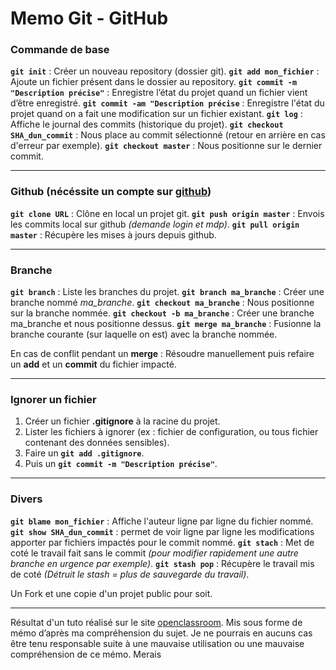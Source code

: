 # Memo Git - GitHub #

### Commande de base ###
**`git init`** :  Créer un nouveau repository (dossier git).
**`git add mon_fichier`** : Ajoute un fichier présent dans le dossier au repository.
**`git commit -m "Description précise"`** : Enregistre l’état du projet quand un fichier vient d’être enregistré.
**`git commit -am "Description précise`** : Enregistre l'état du projet quand on a fait une modification sur un fichier existant.
**`git log`** : Affiche le journal des commits (historique du projet).
**`git checkout SHA_dun_commit`** : Nous place au commit sélectionné (retour en arrière en cas d'erreur par exemple).
**`git checkout master`** : Nous positionne sur le dernier commit.

**********************************************************************************************************************************
### Github (nécéssite un compte sur [github](https://github.com/)) ###
**`git clone URL`** : Clône en local un projet git.
**`git push origin master`** : Envois les commits local sur github *(demande login et mdp)*.
**`git pull origin master`** : Récupère les mises à jours depuis github.

**********************************************************************************************************************************
### Branche ###
**`git branch`** : Liste les branches du projet.
**`git branch ma_branche`** : Créer une branche nommé *ma_branche*.
**`git checkout ma_branche`** : Nous positionne sur la branche nommée.
**`git checkout -b ma_branche`** : Créer une branche ma_branche et nous positionne dessus.
**`git merge ma_branche`** : Fusionne la branche courante (sur laquelle on est) avec la branche nommée.

En cas de conflit pendant un **merge** : Résoudre manuellement puis refaire un **add** et un **commit** du fichier impacté.

**********************************************************************************************************************************
###  Ignorer un fichier ###
1. Créer un fichier **.gitignore** à la racine du projet. 
2. Lister les fichiers à ignorer (ex : fichier de configuration, ou tous fichier contenant des données sensibles).
3. Faire un **`git add .gitignore`**.
4. Puis un **`git commit -m "Description précise"`**.

**********************************************************************************************************************************
### Divers ###
**`git blame mon_fichier`** : Affiche l'auteur ligne par ligne du fichier nommé.
**`git show SHA_dun_commit`** : permet de voir ligne par ligne les modifications apporter par fichiers impactés pour le commit nommé.
**`git stach`** : Met de coté le travail fait sans le commit *(pour modifier rapidement une autre branche en urgence par exemple)*.
**`git stash pop`** : Récupère le travail mis de coté *(Détruit le stash = plus de sauvegarde du travail)*.

Un Fork et une copie d'un projet public pour soit.

****************************************************************************************************************
Résultat d'un tuto réalisé sur le site [openclassroom](https://openclassrooms.com/). Mis sous forme de mémo d’après ma compréhension du sujet. Je ne pourrais en aucuns cas être tenu responsable suite à une mauvaise utilisation ou une mauvaise compréhension de ce mémo.
Merais
